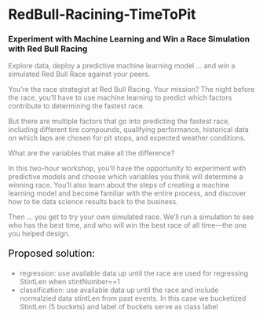 # RedBull-Racining-TimeToPit


### Experiment with Machine Learning and Win a Race Simulation with Red Bull Racing
<font color="gray">
<p style="margin-left:3%; margin-right:10%;font-size:16px;">
 
Explore data, deploy a predictive machine learning model … and win a simulated Red Bull Race against your peers.
 
You’re the race strategist at Red Bull Racing. Your mission? The night before the race, you’ll have to use machine learning to predict which factors contribute to determining the fastest race.
 
But there are multiple factors that go into predicting the fastest race, including different tire compounds, qualifying performance, historical data on which laps are chosen for pit stops, and expected weather conditions.
 
What are the variables that make all the difference?
 
In this two-hour workshop, you’ll have the opportunity to experiment with predictive models and choose which variables you think will determine a winning race. You’ll also learn about the steps of creating a machine learning model and become familiar with the entire process, and discover how to tie data science results back to the business.
 
Then … you get to try your own simulated race. We’ll run a simulation to see who has the best time, and who will win the best race of all time—the one you helped design.

<p style="font-size:20px;">
<font color="black">
Proposed solution:
<font color="gray">
<p style="font-size:14px;">
    
* regression: use available data up until the race are used for regressing StintLen when stintNumber==1
* classification: use available data up until the race and include normalzied data stintLen from past events. In this case we bucketized StintLen (5 buckets) and label of buckets serve as class label

